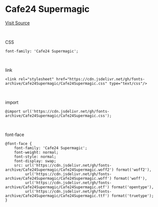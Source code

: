 # Cafe24 Supermagic

[Visit Source](https://fonts.cafe24.com/)

&nbsp;

CSS

```
font-family: 'Cafe24 Supermagic';
```

&nbsp;

link

```
<link rel="stylesheet" href="https://cdn.jsdelivr.net/gh/fonts-archive/Cafe24Supermagic/Cafe24Supermagic.css" type="text/css"/>
```

&nbsp;

import

```
@import url('https://cdn.jsdelivr.net/gh/fonts-archive/Cafe24Supermagic/Cafe24Supermagic.css');
```

&nbsp;

font-face

```
@font-face {
    font-family: 'Cafe24 Supermagic';
    font-weight: normal;
    font-style: normal;
    font-display: swap;
    src: url('https://cdn.jsdelivr.net/gh/fonts-archive/Cafe24Supermagic/Cafe24Supermagic.woff2') format('woff2'),
         url('https://cdn.jsdelivr.net/gh/fonts-archive/Cafe24Supermagic/Cafe24Supermagic.woff') format('woff'),
         url('https://cdn.jsdelivr.net/gh/fonts-archive/Cafe24Supermagic/Cafe24Supermagic.otf') format('opentype'),
         url('https://cdn.jsdelivr.net/gh/fonts-archive/Cafe24Supermagic/Cafe24Supermagic.ttf') format('truetype');
}
```

